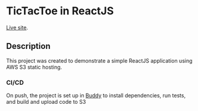 # TicTacToe in ReactJS

[Live site](http://zachary-temple-tic-tac-toe.s3-website-us-east-1.amazonaws.com/).

## Description

This project was created to demonstrate a simple ReactJS application using AWS S3 static hosting.

### CI/CD

On push, the project is set up in [Buddy](https://app.buddy.works/) to install dependencies, run tests, and build and upload code to S3

